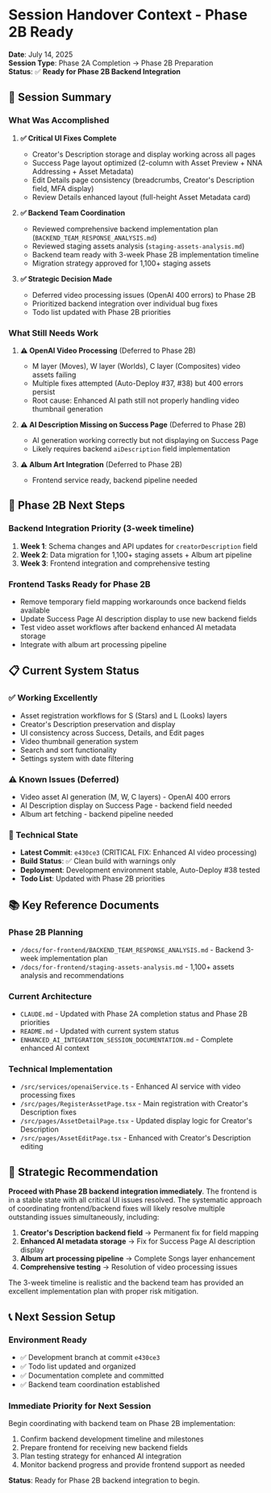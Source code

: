 # Session Handover Context - Phase 2B Ready

**Date**: July 14, 2025  
**Session Type**: Phase 2A Completion → Phase 2B Preparation  
**Status**: ✅ **Ready for Phase 2B Backend Integration**  

## 🎯 **Session Summary**

### **What Was Accomplished**
1. **✅ Critical UI Fixes Complete**
   - Creator's Description storage and display working across all pages
   - Success Page layout optimized (2-column with Asset Preview + NNA Addressing + Asset Metadata)
   - Edit Details page consistency (breadcrumbs, Creator's Description field, MFA display)
   - Review Details enhanced layout (full-height Asset Metadata card)

2. **✅ Backend Team Coordination**
   - Reviewed comprehensive backend implementation plan (`BACKEND_TEAM_RESPONSE_ANALYSIS.md`)
   - Reviewed staging assets analysis (`staging-assets-analysis.md`) 
   - Backend team ready with 3-week Phase 2B implementation timeline
   - Migration strategy approved for 1,100+ staging assets

3. **✅ Strategic Decision Made**
   - Deferred video processing issues (OpenAI 400 errors) to Phase 2B
   - Prioritized backend integration over individual bug fixes
   - Todo list updated with Phase 2B priorities

### **What Still Needs Work**
1. **⚠️ OpenAI Video Processing** (Deferred to Phase 2B)
   - M layer (Moves), W layer (Worlds), C layer (Composites) video assets failing
   - Multiple fixes attempted (Auto-Deploy #37, #38) but 400 errors persist
   - Root cause: Enhanced AI path still not properly handling video thumbnail generation

2. **⚠️ AI Description Missing on Success Page** (Deferred to Phase 2B)
   - AI generation working correctly but not displaying on Success Page
   - Likely requires backend `aiDescription` field implementation

3. **⚠️ Album Art Integration** (Deferred to Phase 2B)
   - Frontend service ready, backend pipeline needed

## 🚀 **Phase 2B Next Steps**

### **Backend Integration Priority (3-week timeline)**
1. **Week 1**: Schema changes and API updates for `creatorDescription` field
2. **Week 2**: Data migration for 1,100+ staging assets + Album art pipeline
3. **Week 3**: Frontend integration and comprehensive testing

### **Frontend Tasks Ready for Phase 2B**
- Remove temporary field mapping workarounds once backend fields available
- Update Success Page AI description display to use new backend fields
- Test video asset workflows after backend enhanced AI metadata storage
- Integrate with album art processing pipeline

## 📋 **Current System Status**

### **✅ Working Excellently**
- Asset registration workflows for S (Stars) and L (Looks) layers
- Creator's Description preservation and display
- UI consistency across Success, Details, and Edit pages
- Video thumbnail generation system
- Search and sort functionality
- Settings system with date filtering

### **⚠️ Known Issues (Deferred)**
- Video asset AI generation (M, W, C layers) - OpenAI 400 errors
- AI Description display on Success Page - backend field needed
- Album art fetching - backend pipeline needed

### **🔧 Technical State**
- **Latest Commit**: `e430ce3` (CRITICAL FIX: Enhanced AI video processing)
- **Build Status**: ✅ Clean build with warnings only
- **Deployment**: Development environment stable, Auto-Deploy #38 tested
- **Todo List**: Updated with Phase 2B priorities

## 📚 **Key Reference Documents**

### **Phase 2B Planning**
- `/docs/for-frontend/BACKEND_TEAM_RESPONSE_ANALYSIS.md` - Backend 3-week implementation plan
- `/docs/for-frontend/staging-assets-analysis.md` - 1,100+ assets analysis and recommendations

### **Current Architecture**
- `CLAUDE.md` - Updated with Phase 2A completion status and Phase 2B priorities
- `README.md` - Updated with current system status
- `ENHANCED_AI_INTEGRATION_SESSION_DOCUMENTATION.md` - Complete enhanced AI context

### **Technical Implementation**
- `/src/services/openaiService.ts` - Enhanced AI service with video processing fixes
- `/src/pages/RegisterAssetPage.tsx` - Main registration with Creator's Description fixes
- `/src/pages/AssetDetailPage.tsx` - Updated display logic for Creator's Description
- `/src/pages/AssetEditPage.tsx` - Enhanced with Creator's Description editing

## 🎯 **Strategic Recommendation**

**Proceed with Phase 2B backend integration immediately**. The frontend is in a stable state with all critical UI issues resolved. The systematic approach of coordinating frontend/backend fixes will likely resolve multiple outstanding issues simultaneously, including:

1. **Creator's Description backend field** → Permanent fix for field mapping
2. **Enhanced AI metadata storage** → Fix for Success Page AI description display
3. **Album art processing pipeline** → Complete Songs layer enhancement
4. **Comprehensive testing** → Resolution of video processing issues

The 3-week timeline is realistic and the backend team has provided an excellent implementation plan with proper risk mitigation.

## 📞 **Next Session Setup**

### **Environment Ready**
- ✅ Development branch at commit `e430ce3`
- ✅ Todo list updated and organized
- ✅ Documentation complete and committed
- ✅ Backend team coordination established

### **Immediate Priority for Next Session**
Begin coordinating with backend team on Phase 2B implementation:
1. Confirm backend development timeline and milestones
2. Prepare frontend for receiving new backend fields
3. Plan testing strategy for enhanced AI integration
4. Monitor backend progress and provide frontend support as needed

**Status**: Ready for Phase 2B backend integration to begin.